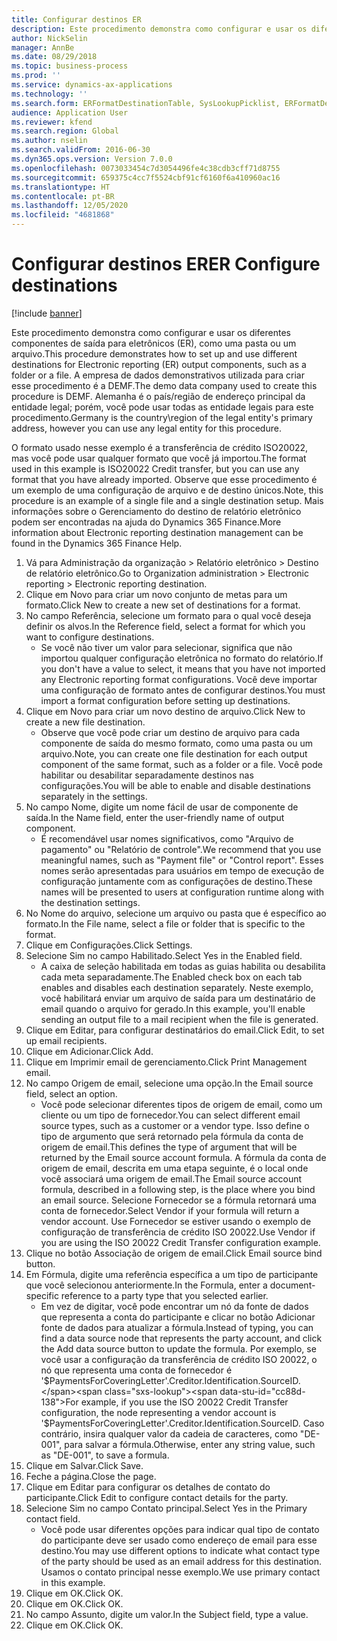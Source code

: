 ```yaml
---
title: Configurar destinos ER
description: Este procedimento demonstra como configurar e usar os diferentes componentes de saída para eletrônicos (ER), como uma pasta ou um arquivo.
author: NickSelin
manager: AnnBe
ms.date: 08/29/2018
ms.topic: business-process
ms.prod: ''
ms.service: dynamics-ax-applications
ms.technology: ''
ms.search.form: ERFormatDestinationTable, SysLookupPicklist, ERFormatDestinationSettings, ERFormatDestinationEmailSettings, ERExpressionDesignerFormula, SRSPrintDestinationTokens
audience: Application User
ms.reviewer: kfend
ms.search.region: Global
ms.author: nselin
ms.search.validFrom: 2016-06-30
ms.dyn365.ops.version: Version 7.0.0
ms.openlocfilehash: 0073033454c7d3054496fe4c38cdb3cff71d8755
ms.sourcegitcommit: 659375c4cc7f5524cbf91cf6160f6a410960ac16
ms.translationtype: HT
ms.contentlocale: pt-BR
ms.lasthandoff: 12/05/2020
ms.locfileid: "4681868"
---
```

# <a name="er-configure-destinations"></a><span data-ttu-id="cc88d-103">Configurar destinos ER</span><span class="sxs-lookup"><span data-stu-id="cc88d-103">ER Configure destinations</span></span>

[!include [banner](../../includes/banner.md)]

<span data-ttu-id="cc88d-104">Este procedimento demonstra como configurar e usar os diferentes componentes de saída para eletrônicos (ER), como uma pasta ou um arquivo.</span><span class="sxs-lookup"><span data-stu-id="cc88d-104">This procedure demonstrates how to set up and use different destinations for Electronic reporting (ER) output components, such as a folder or a file.</span></span> <span data-ttu-id="cc88d-105">A empresa de dados demonstrativos utilizada para criar esse procedimento é a DEMF.</span><span class="sxs-lookup"><span data-stu-id="cc88d-105">The demo data company used to create this procedure is DEMF.</span></span> <span data-ttu-id="cc88d-106">Alemanha é o país/região de endereço principal da entidade legal; porém, você pode usar todas as entidade legais para este procedimento.</span><span class="sxs-lookup"><span data-stu-id="cc88d-106">Germany is the country\region of the legal entity's primary address, however you can use any legal entity for this procedure.</span></span> 

<span data-ttu-id="cc88d-107">O formato usado nesse exemplo é a transferência de crédito ISO20022, mas você pode usar qualquer formato que você já importou.</span><span class="sxs-lookup"><span data-stu-id="cc88d-107">The format used in this example is ISO20022 Credit transfer, but you can use any format that you have already imported.</span></span> <span data-ttu-id="cc88d-108">Observe que esse procedimento é um exemplo de uma configuração de arquivo e de destino únicos.</span><span class="sxs-lookup"><span data-stu-id="cc88d-108">Note, this procedure is an example of a single file and a single destination setup.</span></span> <span data-ttu-id="cc88d-109">Mais informações sobre o Gerenciamento do destino de relatório eletrônico podem ser encontradas na ajuda do Dynamics 365 Finance.</span><span class="sxs-lookup"><span data-stu-id="cc88d-109">More information about Electronic reporting destination management can be found in the Dynamics 365 Finance Help.</span></span>

1. <span data-ttu-id="cc88d-110">Vá para Administração da organização > Relatório eletrônico > Destino de relatório eletrônico.</span><span class="sxs-lookup"><span data-stu-id="cc88d-110">Go to Organization administration > Electronic reporting > Electronic reporting destination.</span></span>
2. <span data-ttu-id="cc88d-111">Clique em Novo para criar um novo conjunto de metas para um formato.</span><span class="sxs-lookup"><span data-stu-id="cc88d-111">Click New to create a new set of destinations for a format.</span></span>
3. <span data-ttu-id="cc88d-112">No campo Referência, selecione um formato para o qual você deseja definir os alvos.</span><span class="sxs-lookup"><span data-stu-id="cc88d-112">In the Reference field, select a format for which you want to configure destinations.</span></span>
    * <span data-ttu-id="cc88d-113">Se você não tiver um valor para selecionar, significa que não importou qualquer configuração eletrônica no formato do relatório.</span><span class="sxs-lookup"><span data-stu-id="cc88d-113">If you don't have a value to select, it means that you have not imported any Electronic reporting format configurations.</span></span> <span data-ttu-id="cc88d-114">Você deve importar uma configuração de formato antes de configurar destinos.</span><span class="sxs-lookup"><span data-stu-id="cc88d-114">You must import a format configuration before setting up destinations.</span></span>  
4. <span data-ttu-id="cc88d-115">Clique em Novo para criar um novo destino de arquivo.</span><span class="sxs-lookup"><span data-stu-id="cc88d-115">Click New to create a new file destination.</span></span>
    * <span data-ttu-id="cc88d-116">Observe que você pode criar um destino de arquivo para cada componente de saída do mesmo formato, como uma pasta ou um arquivo.</span><span class="sxs-lookup"><span data-stu-id="cc88d-116">Note, you can create one file destination for each output component of the same format, such as a folder or a file.</span></span> <span data-ttu-id="cc88d-117">Você pode habilitar ou desabilitar separadamente destinos nas configurações.</span><span class="sxs-lookup"><span data-stu-id="cc88d-117">You will be able to enable and disable destinations separately in the settings.</span></span>  
5. <span data-ttu-id="cc88d-118">No campo Nome, digite um nome fácil de usar de componente de saída.</span><span class="sxs-lookup"><span data-stu-id="cc88d-118">In the Name field, enter the user-friendly name of output component.</span></span>
    * <span data-ttu-id="cc88d-119">É recomendável usar nomes significativos, como "Arquivo de pagamento" ou "Relatório de controle".</span><span class="sxs-lookup"><span data-stu-id="cc88d-119">We recommend that you use meaningful names, such as "Payment file" or "Control report".</span></span> <span data-ttu-id="cc88d-120">Esses nomes serão apresentadas para usuários em tempo de execução de configuração juntamente com as configurações de destino.</span><span class="sxs-lookup"><span data-stu-id="cc88d-120">These names will be presented to users at configuration runtime along with the destination settings.</span></span>  
6. <span data-ttu-id="cc88d-121">No Nome do arquivo, selecione um arquivo ou pasta que é específico ao formato.</span><span class="sxs-lookup"><span data-stu-id="cc88d-121">In the File name, select a file or folder that is specific to the format.</span></span>
7. <span data-ttu-id="cc88d-122">Clique em Configurações.</span><span class="sxs-lookup"><span data-stu-id="cc88d-122">Click Settings.</span></span>
8. <span data-ttu-id="cc88d-123">Selecione Sim no campo Habilitado.</span><span class="sxs-lookup"><span data-stu-id="cc88d-123">Select Yes in the Enabled field.</span></span>
    * <span data-ttu-id="cc88d-124">A caixa de seleção habilitada em todas as guias habilita ou desabilita cada meta separadamente.</span><span class="sxs-lookup"><span data-stu-id="cc88d-124">The Enabled check box on each tab enables and disables each destination separately.</span></span> <span data-ttu-id="cc88d-125">Neste exemplo, você habilitará enviar um arquivo de saída para um destinatário de email quando o arquivo for gerado.</span><span class="sxs-lookup"><span data-stu-id="cc88d-125">In this example, you'll enable sending an output file to a mail recipient when the file is generated.</span></span>  
9. <span data-ttu-id="cc88d-126">Clique em Editar, para configurar destinatários do email.</span><span class="sxs-lookup"><span data-stu-id="cc88d-126">Click Edit, to set up email recipients.</span></span>
10. <span data-ttu-id="cc88d-127">Clique em Adicionar.</span><span class="sxs-lookup"><span data-stu-id="cc88d-127">Click Add.</span></span>
11. <span data-ttu-id="cc88d-128">Clique em Imprimir email de gerenciamento.</span><span class="sxs-lookup"><span data-stu-id="cc88d-128">Click Print Management email.</span></span>
12. <span data-ttu-id="cc88d-129">No campo Origem de email, selecione uma opção.</span><span class="sxs-lookup"><span data-stu-id="cc88d-129">In the Email source  field, select an option.</span></span>
    * <span data-ttu-id="cc88d-130">Você pode selecionar diferentes tipos de origem de email, como um cliente ou um tipo de fornecedor.</span><span class="sxs-lookup"><span data-stu-id="cc88d-130">You can select different email source types, such as a customer or a vendor type.</span></span> <span data-ttu-id="cc88d-131">Isso define o tipo de argumento que será retornado pela fórmula da conta de origem de email.</span><span class="sxs-lookup"><span data-stu-id="cc88d-131">This defines the type of argument that will be returned by the Email source account formula.</span></span> <span data-ttu-id="cc88d-132">A fórmula da conta de origem de email, descrita em uma etapa seguinte, é o local onde você associará uma origem de email.</span><span class="sxs-lookup"><span data-stu-id="cc88d-132">The Email source account formula, described in a following step, is the place where you bind an email source.</span></span> <span data-ttu-id="cc88d-133">Selecione Fornecedor se a fórmula retornará uma conta de fornecedor.</span><span class="sxs-lookup"><span data-stu-id="cc88d-133">Select Vendor if your formula will return a vendor account.</span></span> <span data-ttu-id="cc88d-134">Use Fornecedor se estiver usando o exemplo de configuração de transferência de crédito ISO 20022.</span><span class="sxs-lookup"><span data-stu-id="cc88d-134">Use Vendor if you are using the ISO 20022 Credit Transfer configuration example.</span></span>  
13. <span data-ttu-id="cc88d-135">Clique no botão Associação de origem de email.</span><span class="sxs-lookup"><span data-stu-id="cc88d-135">Click Email source bind button.</span></span>
14. <span data-ttu-id="cc88d-136">Em Fórmula, digite uma referência específica a um tipo de participante que você selecionou anteriormente.</span><span class="sxs-lookup"><span data-stu-id="cc88d-136">In the Formula, enter a document-specific reference to a party type that you selected earlier.</span></span>
    * <span data-ttu-id="cc88d-137">Em vez de digitar, você pode encontrar um nó da fonte de dados que representa a conta do participante e clicar no botão Adicionar fonte de dados para atualizar a fórmula.</span><span class="sxs-lookup"><span data-stu-id="cc88d-137">Instead of typing, you can find a data source node that represents the party account, and click the Add data source button to update the formula.</span></span> <span data-ttu-id="cc88d-138">Por exemplo, se você usar a configuração da transferência de crédito ISO 20022, o nó que representa uma conta de fornecedor é '$PaymentsForCoveringLetter'.Creditor.Identification.SourceID.</span><span class="sxs-lookup"><span data-stu-id="cc88d-138">For example, if you use the ISO 20022 Credit Transfer configuration, the node representing a vendor account is '$PaymentsForCoveringLetter'.Creditor.Identification.SourceID.</span></span> <span data-ttu-id="cc88d-139">Caso contrário, insira qualquer valor da cadeia de caracteres, como "DE-001", para salvar a fórmula.</span><span class="sxs-lookup"><span data-stu-id="cc88d-139">Otherwise, enter any string value, such as "DE-001", to save a formula.</span></span>  
15. <span data-ttu-id="cc88d-140">Clique em Salvar.</span><span class="sxs-lookup"><span data-stu-id="cc88d-140">Click Save.</span></span>
16. <span data-ttu-id="cc88d-141">Feche a página.</span><span class="sxs-lookup"><span data-stu-id="cc88d-141">Close the page.</span></span>
17. <span data-ttu-id="cc88d-142">Clique em Editar para configurar os detalhes de contato do participante.</span><span class="sxs-lookup"><span data-stu-id="cc88d-142">Click Edit to configure contact details for the party.</span></span>
18. <span data-ttu-id="cc88d-143">Selecione Sim no campo Contato principal.</span><span class="sxs-lookup"><span data-stu-id="cc88d-143">Select Yes in the Primary contact field.</span></span>
    * <span data-ttu-id="cc88d-144">Você pode usar diferentes opções para indicar qual tipo de contato do participante deve ser usado como endereço de email para esse destino.</span><span class="sxs-lookup"><span data-stu-id="cc88d-144">You may use different options to indicate what contact type of the party should be used as an email address for this destination.</span></span> <span data-ttu-id="cc88d-145">Usamos o contato principal nesse exemplo.</span><span class="sxs-lookup"><span data-stu-id="cc88d-145">We use primary contact in this example.</span></span>  
19. <span data-ttu-id="cc88d-146">Clique em OK.</span><span class="sxs-lookup"><span data-stu-id="cc88d-146">Click OK.</span></span>
20. <span data-ttu-id="cc88d-147">Clique em OK.</span><span class="sxs-lookup"><span data-stu-id="cc88d-147">Click OK.</span></span>
21. <span data-ttu-id="cc88d-148">No campo Assunto, digite um valor.</span><span class="sxs-lookup"><span data-stu-id="cc88d-148">In the Subject field, type a value.</span></span>
22. <span data-ttu-id="cc88d-149">Clique em OK.</span><span class="sxs-lookup"><span data-stu-id="cc88d-149">Click OK.</span></span>

